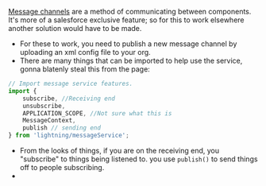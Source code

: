[Message channels](https://developer.salesforce.com/docs/component-library/documentation/en/lwc/lwc.use_message_channel_intro) are a method of communicating between components. It's more of a salesforce exclusive feature; so for this to work elsewhere another solution would have to be made.

* For these to work, you need to publish a new message channel by uploading an xml config file to your org.
* There are many things that can be imported to help use the service, gonna blatenly steal this from the page:

```js
// Import message service features.
import {
    subscribe, //Receiving end
    unsubscribe,
    APPLICATION_SCOPE, //Not sure what this is
    MessageContext,
    publish // sending end
} from 'lightning/messageService';
```

* From the looks of things, if you are on the receiving end, you "subscribe" to things being listened to. you use `publish()` to send things off to people subscribing.
* 